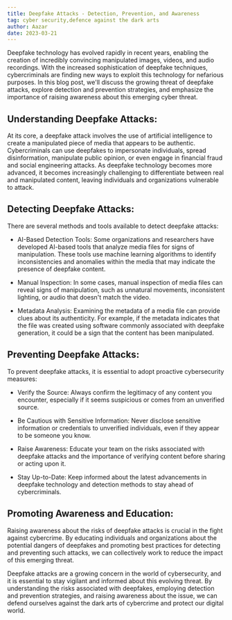 ```yaml
---
title: Deepfake Attacks - Detection, Prevention, and Awareness
tag: cyber security,defence against the dark arts
author: Aazar
date: 2023-03-21
---
```


Deepfake technology has evolved rapidly in recent years, enabling the creation of incredibly convincing manipulated images, videos, and audio recordings. With the increased sophistication of deepfake techniques, cybercriminals are finding new ways to exploit this technology for nefarious purposes. In this blog post, we'll discuss the growing threat of deepfake attacks, explore detection and prevention strategies, and emphasize the importance of raising awareness about this emerging cyber threat.

## Understanding Deepfake Attacks:
At its core, a deepfake attack involves the use of artificial intelligence to create a manipulated piece of media that appears to be authentic. Cybercriminals can use deepfakes to impersonate individuals, spread disinformation, manipulate public opinion, or even engage in financial fraud and social engineering attacks. As deepfake technology becomes more advanced, it becomes increasingly challenging to differentiate between real and manipulated content, leaving individuals and organizations vulnerable to attack.

## Detecting Deepfake Attacks:
There are several methods and tools available to detect deepfake attacks:

- AI-Based Detection Tools: Some organizations and researchers have developed AI-based tools that analyze media files for signs of manipulation. These tools use machine learning algorithms to identify inconsistencies and anomalies within the media that may indicate the presence of deepfake content.

- Manual Inspection: In some cases, manual inspection of media files can reveal signs of manipulation, such as unnatural movements, inconsistent lighting, or audio that doesn't match the video.

- Metadata Analysis: Examining the metadata of a media file can provide clues about its authenticity. For example, if the metadata indicates that the file was created using software commonly associated with deepfake generation, it could be a sign that the content has been manipulated.

## Preventing Deepfake Attacks:
To prevent deepfake attacks, it is essential to adopt proactive cybersecurity measures:

- Verify the Source: Always confirm the legitimacy of any content you encounter, especially if it seems suspicious or comes from an unverified source.

- Be Cautious with Sensitive Information: Never disclose sensitive information or credentials to unverified individuals, even if they appear to be someone you know.

- Raise Awareness: Educate your team on the risks associated with deepfake attacks and the importance of verifying content before sharing or acting upon it.

- Stay Up-to-Date: Keep informed about the latest advancements in deepfake technology and detection methods to stay ahead of cybercriminals.

## Promoting Awareness and Education:
Raising awareness about the risks of deepfake attacks is crucial in the fight against cybercrime. By educating individuals and organizations about the potential dangers of deepfakes and promoting best practices for detecting and preventing such attacks, we can collectively work to reduce the impact of this emerging threat.

Deepfake attacks are a growing concern in the world of cybersecurity, and it is essential to stay vigilant and informed about this evolving threat. By understanding the risks associated with deepfakes, employing detection and prevention strategies, and raising awareness about the issue, we can defend ourselves against the dark arts of cybercrime and protect our digital world.